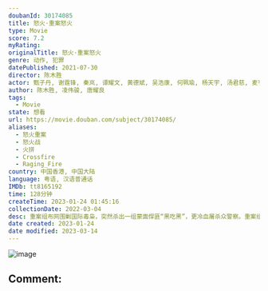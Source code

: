 ```yaml
---
doubanId: 30174085
title: 怒火·重案怒火
type: Movie
score: 7.2
myRating: 
originalTitle: 怒火·重案怒火
genre: 动作, 犯罪
datePublished: 2021-07-30
director: 陈木胜
actor: 甄子丹, 谢霆锋, 秦岚, 谭耀文, 黄德斌, 吴浩康, 何珮瑜, 杨天宇, 汤君慈, 麦亨利, 喻亢, 张文杰, 胡子彤, 吕良伟, 任达华, 袁富华, 林国斌, 卢惠光, 陈家乐, 张国强, 汤怡, 高战, 辛格·哈提汗·比托, 克里斯·柯林斯, 麦长青, 郭政鸿, 陈浩, 邹凯光, 郭锋, 火火, 梁雍婷, 骆振伟, 周祉君, 林靖文, 许博文, 吴瑞庭, 陈振华, 何伟业, 林家熙, 李凯贤, 谭干聪, 何俊轩, 吴凤鸣, 陈彼得, 谭坤伦, 区轩玮, 吴云甫, 杜港, 罗浩铭, 蒲茗蓝, 郑咏谦, 叶朗钲, 梁皓楷, 罗孝勇, 李子明, 谭伟权, 张颖富, 梁展峰, 李煌生, 狄哲龙, 范仲恒, 蒙为亮, 高俊文, 利颖怡, 何国男, 黄浩坤, 陈锐强, 章豪杰, 陈卓华, 黎志伟, 陆文卫, 戚务振, 谢志豪
author: 陈木胜, 凌伟骏, 唐耀良
tags:
  - Movie
state: 想看
url: https://movie.douban.com/subject/30174085/
aliases:
  - 怒火重案
  - 怒火战
  - 火拼
  - Crossfire
  - Raging_Fire
country: 中国香港, 中国大陆
language: 粤语, 汉语普通话
IMDb: tt8165192
time: 128分钟
createTime: 2023-01-24 01:45:16
collectionDate: 2022-03-04
desc: 重案组布网围剿国际毒枭，突然杀出一组蒙面悍匪“黑吃黑”，更冷血屠杀众警察。重案组督察张崇邦（甄子丹饰）亲睹战友被杀，深入追查发现，悍匪首领竟是昔日战友邱刚敖（谢霆锋饰）。原来敖也曾是警队明日之星，...
date created: 2023-01-24
date modified: 2023-03-14
---
```


![image](p2673412189.jpg)

Comment:
---
